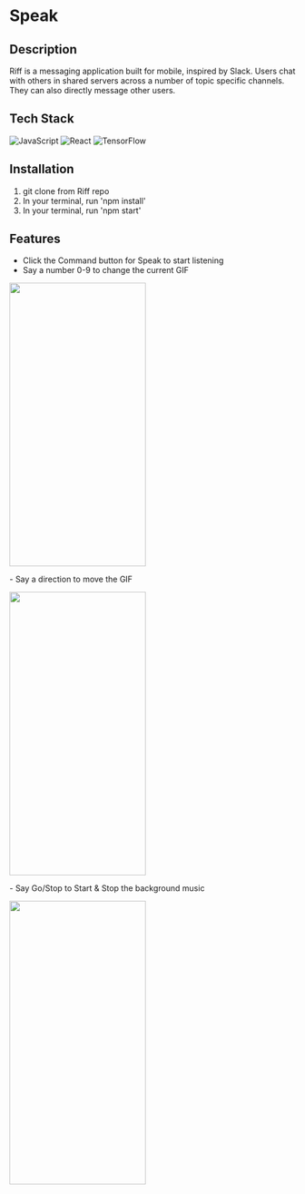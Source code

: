 # Speak

## Description
Riff is a messaging application built for mobile, inspired by Slack. Users chat with others in shared servers across a number of topic specific channels. They can also directly message other users.

## Tech Stack
![JavaScript](https://img.shields.io/badge/javascript-%23323330.svg?style=for-the-badge&logo=javascript&logoColor=%23F7DF1E)
![React](https://img.shields.io/badge/-ReactJs-61DAFB?logo=react&logoColor=white)
![TensorFlow](https://img.shields.io/badge/TensorFlow-316192?style=for-the-badge&logo=TensorFlow&logoColor=orange)


## Installation
1. git clone from Riff repo
1. In your terminal, run 'npm install'
1. In your terminal, run 'npm start'

## Features
- Click the Command button for Speak to start listening
- Say a number 0-9 to change the current GIF
<p float="left">
  <img src=".src/MVP09.gif" width="240" height="500"/>
</p>
- Say a direction to move the GIF
<p float="left">
  <img src=".src/MVPMove.gif" width="240" height="500"/>
</p>
- Say Go/Stop to Start & Stop the background music
<p float="left">
  <img src=".src/MVPGo.gif" width="240" height="500"/>
</p>
